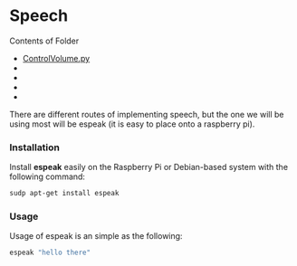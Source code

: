 Speech
======

Contents of Folder
* [ControlVolume.py](ControlVolume.py)
* 
*
*
*



There are different routes of implementing speech, but the one we will be using most will be espeak (it is easy to place onto a raspberry pi).


### Installation

Install **espeak** easily on the Raspberry Pi or Debian-based system with the following command:

```bash
sudp apt-get install espeak
```

### Usage

Usage of espeak is an simple as the following:

```bash
espeak "hello there"
```

